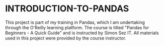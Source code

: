 # INTRODUCTION-TO-PANDAS
This project is part of my training in Pandas, which I am undertaking through the O'Reilly learning platform. The course is titled "Pandas for Beginners - A Quick Guide" and is instructed by Simon Sez IT. All materials used in this project were provided by the course instructor.
